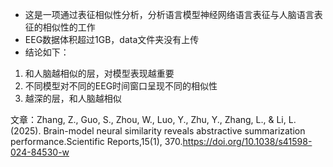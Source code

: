 - 这是一项通过表征相似性分析，分析语言模型神经网络语言表征与人脑语言表征的相似性的工作
- EEG数据体积超过1GB，data文件夹没有上传
- 结论如下：
1. 和人脑越相似的层，对模型表现越重要
2. 不同模型对不同的EEG时间窗口呈现不同的相似性
3. 越深的层，和人脑越相似

文章：Zhang, Z., Guo, S., Zhou, W., Luo, Y., Zhu, Y., Zhang, L., & Li, L. (2025). Brain-model neural similarity reveals abstractive summarization performance.Scientific Reports,15(1), 370.https://doi.org/10.1038/s41598-024-84530-w
